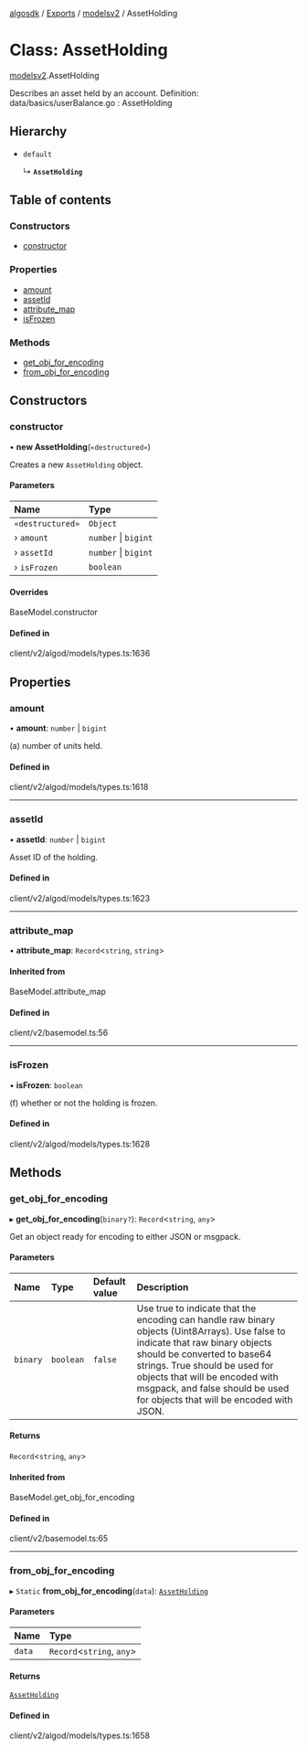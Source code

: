 [algosdk](../README.md) / [Exports](../modules.md) / [modelsv2](../modules/modelsv2.md) / AssetHolding

# Class: AssetHolding

[modelsv2](../modules/modelsv2.md).AssetHolding

Describes an asset held by an account.
Definition:
data/basics/userBalance.go : AssetHolding

## Hierarchy

- `default`

  ↳ **`AssetHolding`**

## Table of contents

### Constructors

- [constructor](modelsv2.AssetHolding.md#constructor)

### Properties

- [amount](modelsv2.AssetHolding.md#amount)
- [assetId](modelsv2.AssetHolding.md#assetid)
- [attribute\_map](modelsv2.AssetHolding.md#attribute_map)
- [isFrozen](modelsv2.AssetHolding.md#isfrozen)

### Methods

- [get\_obj\_for\_encoding](modelsv2.AssetHolding.md#get_obj_for_encoding)
- [from\_obj\_for\_encoding](modelsv2.AssetHolding.md#from_obj_for_encoding)

## Constructors

### constructor

• **new AssetHolding**(`«destructured»`)

Creates a new `AssetHolding` object.

#### Parameters

| Name | Type |
| :------ | :------ |
| `«destructured»` | `Object` |
| › `amount` | `number` \| `bigint` |
| › `assetId` | `number` \| `bigint` |
| › `isFrozen` | `boolean` |

#### Overrides

BaseModel.constructor

#### Defined in

client/v2/algod/models/types.ts:1636

## Properties

### amount

• **amount**: `number` \| `bigint`

(a) number of units held.

#### Defined in

client/v2/algod/models/types.ts:1618

___

### assetId

• **assetId**: `number` \| `bigint`

Asset ID of the holding.

#### Defined in

client/v2/algod/models/types.ts:1623

___

### attribute\_map

• **attribute\_map**: `Record`\<`string`, `string`\>

#### Inherited from

BaseModel.attribute\_map

#### Defined in

client/v2/basemodel.ts:56

___

### isFrozen

• **isFrozen**: `boolean`

(f) whether or not the holding is frozen.

#### Defined in

client/v2/algod/models/types.ts:1628

## Methods

### get\_obj\_for\_encoding

▸ **get_obj_for_encoding**(`binary?`): `Record`\<`string`, `any`\>

Get an object ready for encoding to either JSON or msgpack.

#### Parameters

| Name | Type | Default value | Description |
| :------ | :------ | :------ | :------ |
| `binary` | `boolean` | `false` | Use true to indicate that the encoding can handle raw binary objects (Uint8Arrays). Use false to indicate that raw binary objects should be converted to base64 strings. True should be used for objects that will be encoded with msgpack, and false should be used for objects that will be encoded with JSON. |

#### Returns

`Record`\<`string`, `any`\>

#### Inherited from

BaseModel.get\_obj\_for\_encoding

#### Defined in

client/v2/basemodel.ts:65

___

### from\_obj\_for\_encoding

▸ `Static` **from_obj_for_encoding**(`data`): [`AssetHolding`](modelsv2.AssetHolding.md)

#### Parameters

| Name | Type |
| :------ | :------ |
| `data` | `Record`\<`string`, `any`\> |

#### Returns

[`AssetHolding`](modelsv2.AssetHolding.md)

#### Defined in

client/v2/algod/models/types.ts:1658
